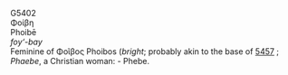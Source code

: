 G5402  
Φοίβη  
Phoibē  
*foy‘-bay*  
Feminine of Φοῖβος Phoibos (*bright*; probably akin to the base of
[5457](g5457) ; *Phaebe*, a Christian woman: - Phebe.  
